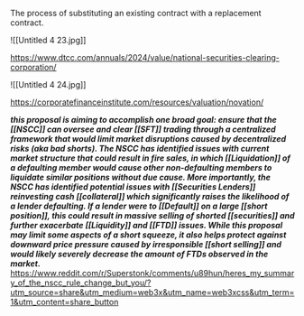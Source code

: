 The process of substituting an existing contract with a replacement contract.

![[Untitled 4 23.jpg]]

https://www.dtcc.com/annuals/2024/value/national-securities-clearing-corporation/

![[Untitled 4 24.jpg]]

https://corporatefinanceinstitute.com/resources/valuation/novation/

_**this proposal is aiming to accomplish one broad goal: ensure that the [[NSCC]] can oversee and clear [[SFT]] trading through a centralized framework that would limit market disruptions caused by decentralized risks (aka bad shorts). The NSCC has identified issues with current market structure that could result in fire sales, in which [[Liquidation]] of a defaulting member would cause other non-defaulting members to liquidate similar positions without due cause. More importantly, the NSCC has identified potential issues with [[Securities Lenders]] reinvesting cash [[collateral]] which significantly raises the likelihood of a lender defaulting. If a lender were to [[Default]] on a large [[short position]], this could result in massive selling of shorted [[securities]] and further exacerbate [[Liquidity]] and [[FTD]] issues. While this proposal may limit some aspects of a short squeeze, it also helps protect against downward price pressure caused by irresponsible [[short selling]] and would likely severely decrease the amount of FTDs observed in the market.**_
https://www.reddit.com/r/Superstonk/comments/u89hun/heres_my_summary_of_the_nscc_rule_change_but_you/?utm_source=share&utm_medium=web3x&utm_name=web3xcss&utm_term=1&utm_content=share_button
